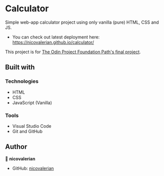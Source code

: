 # Calculator
Simple web-app calculator project using only vanilla (pure) HTML, CSS and JS.

* You can check out latest deployment here: https://nicovalerian.github.io/calculator/

This project is for [The Odin Project Foundation Path's final project](https://www.theodinproject.com/lessons/foundations-calculator).

## Built with

### Technologies

* HTML
* CSS
* JavaScript (Vanilla)
  
### Tools

* Visual Studio Code
* Git and GitHub

## Author

👤 **nicovalerian**
* GitHub: [nicovalerian](https://github.com/nicovalerian)
